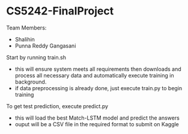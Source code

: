 # CS5242-FinalProject

Team Members:
- Shalihin
- Punna Reddy Gangasani

Start by running train.sh
- this will ensure system meets all requirements then downloads and process all necessary data and automatically execute training in background.
- if data preprocessing is already done, just execute train.py to begin training

To get test prediction, execute predict.py
- this will load the best Match-LSTM model and predict the answers
- ouput will be a CSV file in the required format to submit on Kaggle